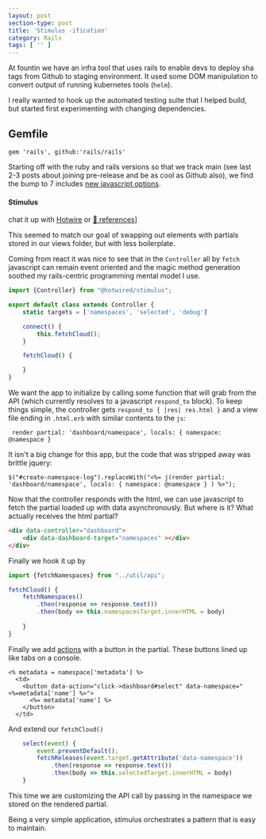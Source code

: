 ```yaml
---
layout: post
section-type: post
title: 'Stimulus -ification'
category: Rails
tags: [ '' ]
---
```


At fountin we have an infra tool that uses rails to enable
devs to deploy sha tags from Github to staging
environment.  It used some DOM manipulation to 
convert output of running kubernetes tools (`helm`).

I really wanted to hook up the automated testing
suite that I helped build, but started first
experimenting with changing dependencies.

## Gemfile

```
gem 'rails', github:'rails/rails'
```


Starting off with the ruby and rails versions so
that we track main (see last 2-3 posts about joining
pre-release and be as cool as Github also), we find
the bump to 7 includes [new javascript options](https://medium.com/signal-v-noise/stimulus-1-0-a-modest-javascript-framework-for-the-html-you-already-have-f04307009130).

#### Stimulus

chat it up with [Hotwire](https://discuss.hotwired.dev)
or [👀 references](https://stimulus.hotwired.dev/reference/controllers)]

This seemed to match our goal of swapping out elements 
with partials stored in our views folder, but with
less boilerplate.  

Coming from react it was nice to see that in the 
`Controller` all by `fetch` javascript can remain 
event oriented and the magic method generation soothed
my rails-centric programming mental model I use.

```javascript
import {Controller} from "@hotwired/stimulus";

export default class extends Controller {
    static targets = ['namespaces', 'selected', 'debug']

    connect() {
        this.fetchCloud();
    }

    fetchCloud() {

    }
}
```
We want the app to initialize by calling some function 
that will grab from the API (which currently resolves to
a javascript `respond_to` block).  To keep things simple,
the controller gets `respond_to { |res| res.html }` and
a view file ending in `.html.erb` with similar contents
to the `js`:

```erbruby
 render partial: 'dashboard/namespace', locals: { namespace: @namespace } 
```

It isn't a big change for this app, but the code that was
stripped away was brittle jquery:

```erbruby
$("#create-namespace-log").replaceWith("<%= j(render partial: 'dashboard/namespace', locals: { namespace: @namespace } ) %>");
```

Now that the controller responds with the html, we can
use javascript to fetch the partial loaded up with data
asynchronously.  But where is it?  What actually receives
the html partial?

```html
<div data-controller="dashboard">
    <div data-dashboard-target="namespaces" ></div>
</div>
```

Finally we hook it up by 

```javascript
import {fetchNamespaces} from "../util/api";

fetchCloud() {
    fetchNamespaces()
        .then(response => response.text())
        .then(body => this.namespacesTarget.innerHTML = body)
    
    }
}
```
Finally we add [actions](https://stimulus.hotwired.dev/handbook/hello-stimulus#actions-respond-to-dom-events)
with a button in the partial.  These buttons lined
up like tabs on a console.

```erbruby
<% metadata = namespace['metadata'] %>
  <td>
    <button data-action="click->dashboard#select" data-namespace="<%=metadata['name'] %>">
      <%= metadata['name'] %>
    </button>
  </td>
```
And extend our `fetchCloud()`

```javascript
    select(event) {
        event.preventDefault();
        fetchReleases(event.target.getAttribute('data-namespace'))
            .then(response => response.text())
            .then(body => this.selectedTarget.innerHTML = body)
    }
```
This time we are customizing the API call by passing
in the namespace we stored on the rendered partial.

Being a very simple application, stimulus orchestrates a pattern
that is easy to maintain.